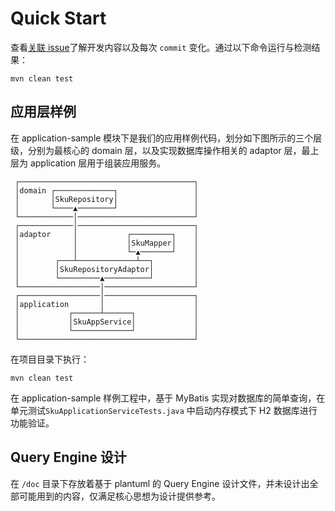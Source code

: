 # Quick Start

查看[关联 issue](https://github.com/HAibiiin/system-design-codebase/issues/1)了解开发内容以及每次 `commit` 变化。通过以下命令运行与检测结果：

```shell
mvn clean test
```

## 应用层样例

在 application-sample 模块下是我们的应用样例代码，划分如下图所示的三个层级，分别为最核心的 domain 层，以及实现数据库操作相关的 adaptor 层，最上层为 application 层用于组装应用服务。


```
 ┌───────────────────────────────────────┐ 
 │domain ┌─────────────┐                 │ 
 │       │SkuRepository│                 │ 
 │       └────▲────────┘                 │ 
 └────────────│──────────────────────────┘ 
 ┌────────────│──────────────────────────┐ 
 │adaptor     │           ┌─────────┐    │ 
 │            │           │SkuMapper│    │ 
 │            │           └─▲───────┘    │ 
 │        ┌───┴─────────────┴──┐         │ 
 │        │SkuRepositoryAdaptor│         │ 
 │        └─────────▲──────────┘         │ 
 └──────────────────│────────────────────┘ 
 ┌──────────────────│────────────────────┐ 
 │application       │                    │ 
 │           ┌──────┴──────┐             │ 
 │           │SkuAppService│             │ 
 │           └─────────────┘             │ 
 └───────────────────────────────────────┘                                   
```

在项目目录下执行：

```shell
mvn clean test
```

在 application-sample 样例工程中，基于 MyBatis 实现对数据库的简单查询，在单元测试`SkuApplicationServiceTests.java` 中启动内存模式下 H2 数据库进行功能验证。

## Query Engine 设计

在 `/doc` 目录下存放着基于 plantuml 的 Query Engine 设计文件，并未设计出全部可能用到的内容，仅满足核心思想为设计提供参考。